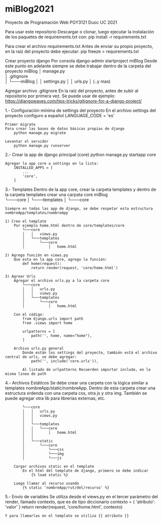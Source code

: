 # miBlog2021

Proyecto de Programación Web PGY3121 Duoc UC 2021

Para usar este repositorio
    Descargar o clonar, luego ejecutar la instalación de los paquetes de requirements.txt con:
    pip install -r requirements.txt

Para crear el archivo requirements.txt
    Antes de enviar su propio proyecto, en la raíz del proyecto debe ejecutar:
    pip freeze > requirements.txt

Crear proyecto django
    Por consola
        django-admin startproject miBlog
    Desde este punto en adelante siempre se debe trabajar dentro de la carpeta del proyecto
                miBlog
        │   manage.py      
        │   .gitignore     
        │
        └───miBlog
        │   │   settings.py
        │   │   urls.py
        │ (..y mas)

Agregar archivo .gitignore
    En la raíz del proyecto, antes de subir al repositorio por primera vez.
    Se puede usar de ejemplo: https://djangowaves.com/tips-tricks/gitignore-for-a-django-project/

1.- Configuración mínima de settings del proyecto
    En el archivo settings del proyecto configuro a español
        LANGUAGE_CODE = 'es'

    Primer migrate
    Para crear las bases de datos básicas propias de django
        python manage.py migrate

    Levantar el servidor
        python manage.py runserver

2.- Crear la app de django principal (core)
        python manage.py startapp core

    Agregar la app core a settings en la lista:
        INSTALLED_APPS = [
            ...
            'core',
        ]

3.- Templates
    Dentro de la app core, crear la carpeta templates y dentro de la carpeta templates crear una carpata core
        miBlog    
        └───core
        │   └───templates
        │       └───core
    
    Siempre en todas las app de django, se debe respetar esta estructura nombreApp/templates/nombreApp

    1) Creo el template
        Por ejemplo home.html dentro de core/templates/core
            └───core
            │   │   views.py 
            │   └───templates
            │       └───core
            │           │   home.html 
    
    2) Agrego función en views.py
        Que esta en la app core, agrego la función:
            def home(request):
                return render(request, 'core/home.html')

    3) Agrear Urls
        Agregar el archivo urls.py a la carpeta core
            └───core
            │   │   urls.py
            │   │   views.py 
            │   └───templates
            │       └───core
            │           │   home.html 

        Con el código:
            from django.urls import path
            from .views import home

            urlpatterns = [
                path('', home, name="home"),
            ]
        
        Archivo urls.py general
            Donde están los settings del proyecto, también está el archivo central de urls, se debe agregar:
                path('', include('core.urls')),
            
            Al listado de urlpatterns Recuerden importar include, en la misma linea de path

4.- Archivos Estáticos
        Se debe crear una carpeta con la lógica similar a templates nombreApp/static/nombreApp. Dentro de esta carpeta crear una estructura ordenda con una carpeta css, otra js y otra img. También se puede agregar otra lib para librerías externas, etc.

            └───core
            │   │   urls.py
            │   │   views.py 
            │   │
            │   └───templates
            │   │   └───core
            │   │       │   home.html 
            │   │       
            │   └───static
            │       └───core
            │           └───css
            │           └───img
            │           └───js

        Cargar archivos static en el template
            En el html del template de django, primero se debe indicar  
                {% load static %}

        Luego llamar al recurso usando
            {% static 'nombreApp/rut/del/recurso' %}

5.- Envío de variables
    Se utiliza desde el views.py en el tercer parámetro del render, llamado contexto, que es de tipo diccionario
        contexto = {
                'atributo': 'valor'
            }
            return render(request, 'core/home.html', contexto)

    Y para llamarlas en el template se utiliza {{ atributo }}
